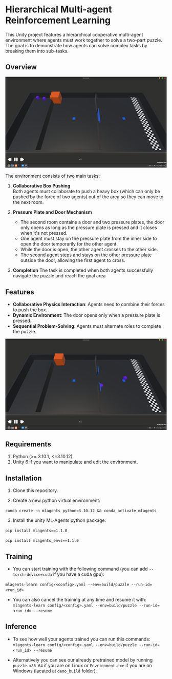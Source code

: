 # Hierarchical Multi-agent Reinforcement Learning

This Unity project features a hierarchical cooperative multi-agent environment where agents must work together to solve a two-part puzzle. The goal is to demonstrate how agents can solve complex tasks by breaking them into sub-tasks.

## Overview

![Environment Screenshot](docs/environment0.jpg)

The environment consists of two main tasks:
1. **Collaborative Box Pushing**  
   Both agents must collaborate to push a heavy box (which can only be pushed by the force of two agents) out of the area so they can move to the next room.
   
2. **Pressure Plate and Door Mechanism**  
   - The second room contains a door and two pressure plates, the door only opens as long as the pressure plate is pressed and it closes when it's not pressed.
   - One agent must stay on the pressure plate from the inner side to open the door temporarily for the other agent.  
   - While the door is open, the other agent crosses to the other side.  
   - The second agent steps and stays on the other pressure plate outside the door, allowing the first agent to cross.

3. **Completion**
The task is completed when both agents successfully navigate the puzzle and reach the goal area

## Features

- **Collaborative Physics Interaction**: Agents need to combine their forces to push the box. 
- **Dynamic Environment**: The door opens only when a pressure plate is pressed.
- **Sequential Problem-Solving**: Agents must alternate roles to complete the puzzle.

![Environment Completion](docs/environment.jpg)


## Requirements

1. Python (>= 3.10.1, <=3.10.12). 
2. Unity 6 if you want to manipulate and edit the environment.

## Installation

1. Clone this repository.

2. Create a new python virtual environment:

`conda create -n mlagents python=3.10.12 && conda activate mlagents`

3. Install the unity ML-Agents python package:

`pip install mlagents==1.1.0`

`pip install mlagents_envs==1.1.0`

## Training

- You can start training with the following command (you can add `--torch-device=cuda` if you have a cuda gpu):

`mlagents-learn config/<config>.yaml --env=build/puzzle --run-id=<run_id>`

- You can also cancel the training at any time and resume it with:
 `mlagents-learn config/<config>.yaml --env=build/puzzle --run-id=<run_id> --resume`

## Inference

- To see how well your agents trained you can run this commands: 
``mlagents-learn config/<config>.yaml --env=build/puzzle --run-id=<run_id> --resume``

- Alternatively you can see our already pretrained model by running `puzzle.x86_64` if you are on Linux or `Envrionment.exe` if you are on Windows (lacated at `demo_build` folder).